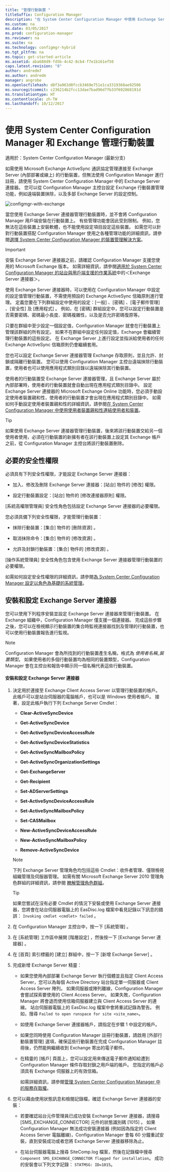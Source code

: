 ```yaml
---
title: "管理行動裝置 "
titleSuffix: Configuration Manager
description: "在 System Center Configuration Manager 中使用 Exchange Server 連接器管理行動裝置。"
ms.custom: na
ms.date: 03/05/2017
ms.prod: configuration-manager
ms.reviewer: na
ms.suite: na
ms.technology: configmgr-hybrid
ms.tgt_pltfrm: na
ms.topic: get-started-article
ms.assetid: aba688d9-fd5b-4c42-8cb4-f7e1b161ef50
caps.latest.revision: "8"
author: andredm7
ms.author: andredm
manager: angrobe
ms.openlocfilehash: d8f3a963d0fccb3469e751e1ca3319368ae92506
ms.sourcegitcommit: c236214b2fcc13dae7bad96d7fb33f692868191d
ms.translationtype: HT
ms.contentlocale: zh-TW
ms.lasthandoff: 10/12/2017
---
```

# <a name="manage-mobile-devices-with-system-center-configuration-manager-and-exchange"></a>使用 System Center Configuration Manager 和 Exchange 管理行動裝置

適用於：System Center Configuration Manager (最新分支)

如需使用 Microsoft Exchange ActiveSync 通訊協定管理連接至 Exchange Server (內部部署或線上) 的行動裝置，但無法使用 Configuration Manager 進行註冊，請使用 System Center Configuration Manager 中的 Exchange Server 連接器。 您可以從 Configuration Manager 主控台設定 Exchange 行動裝置管理功能，例如遠端裝置抹除，以及多部 Exchange Server 的設定控制。  

 ![configmgr&#45;with&#45;exchange](../../mdm/deploy-use/media/configmgr-with-exchange.png "configmgr-with-exchange")  

 當您使用 Exchange Server 連接器管理行動裝置時，並不會將 Configuration Manager 用戶端安裝在行動裝置上。 有些管理功能會因此受到限制。 例如，您無法在這些裝置上安裝軟體，也不能使用設定項目設定這些裝置。 如需您可以針對行動裝置搭配 Configuration Manager 使用之各種管理功能的詳細資訊，請參閱[選擇 System Center Configuration Manager 的裝置管理解決方案](../../core/plan-design/choose-a-device-management-solution.md)。  

> [!IMPORTANT]  
>  安裝 Exchange Server 連接器之前，請確認 Configuration Manager 支援您使用的 Microsoft Exchange 版本。 如需詳細資訊，請參閱[適用於 System Center Configuration Manager 的站台與用戶端支援的作業系統](/sccm/core/plan-design/configs/supported-operating-systems-for-site-system-servers)中的＜Exchange Server 連接器＞。  

 使用 Exchange Server 連接器時，可以使用在 Configuration Manager 中設定的設定值管理行動裝置，不需使用預設的 Exchange ActiveSync 信箱原則進行管理。 定義您要在下列群組設定中使用的設定：[一般] 、[密碼] 、[電子郵件管理] 、[安全性] 及 [應用程式] 。 例如，在 [密碼]  群組設定中，您可以設定行動裝置是否需要密碼、密碼最小長度、密碼複雜性，以及是否允許密碼復原等。  

 只要在群組中至少設定一個設定值，Configuration Manager 就會在行動裝置上管理該群組的所有設定。 如果不在群組中設定任何設定值，Exchange 會繼續管理行動裝置的這些設定。 在 Exchange Server 上進行設定並指派給使用者的任何 Exchange ActiveSync 信箱原則仍會繼續套用。  

 您也可以設定 Exchange Server 連接器管理 Exchange 存取原則，並且允許、封鎖或隔離行動裝置。 您可以使用 Configuration Manager 主控台遠端抹除行動裝置，使用者也可以使用應用程式類別目錄以遠端抹除其行動裝置。  

 使用者的行動裝置受 Exchange Server 連接器管理，且 Exchange Server 屬於內部部署時，使用者的行動裝置就會自動出現在應用程式類別目錄中。 設定 Exchange Server 連接器的 Microsoft Exchange Online 功能時，您必須手動設定使用者裝置親和性，使用者的行動裝置才會出現在應用程式類別目錄中。 如需如何手動設定使用者裝置親和性的詳細資訊，請參閱[在 System Center Configuration Manager 中使用使用者裝置親和性連結使用者和裝置](../../apps/deploy-use/link-users-and-devices-with-user-device-affinity.md)。  

> [!TIP]  
>  如果使用 Exchange Server 連接器管理行動裝置，後來將該行動裝置交給另一個使用者使用，必須在行動裝置的新擁有者在該行動裝置上設定其 Exchange 帳戶之前，從 Configuration Manager 主控台將該行動裝置刪除。  

## <a name="required-security-permissions"></a>必要的安全性權限  
 必須具有下列安全性權限，才能設定 Exchange Server 連接器：  

-   加入、修改及刪除 Exchange Server 連接器：[站台]  物件的 [修改]  權限。  

-   設定行動裝置設定：[站台]  物件的 [修改連接器原則]  權限。  

 [系統高權限管理員]  安全性角色包括設定 Exchange Server 連接器的必要權限。  

 您必須具備下列安全性權限，才能管理行動裝置：  

-   抹除行動裝置：[集合]  物件的 [刪除資源]  。  

-   取消抹除命令：[集合]  物件的 [修改資源]  。  

-   允許及封鎖行動裝置：[集合]  物件的 [修改資源]  。  

 [操作系統管理員]  安全性角色包含使用 Exchange Server 連接器管理行動裝置的必要權限。  

 如需如何設定安全性權限的詳細資訊，請參閱[為 System Center Configuration Manager 設定以角色為基礎的系統管理](../../core/servers/deploy/configure/configure-role-based-administration.md)。  

## <a name="installing-and-configuring-an-exchange-server-connector"></a>安裝和設定 Exchange Server 連接器  
 您可以使用下列程序安裝並設定 Exchange Server 連接器來管理行動裝置。 在 Exchange 組織中，Configuration Manager 僅支援一個連接器。 完成這些步驟之後，您可以在檢視顯示行動裝置的集合時監視連接器找到及管理的行動裝置，也可以使用行動裝置報告進行監視。  

> [!NOTE]  
>  Configuration Manager 會為所找到的行動裝置產生名稱，格式為 *使用者名稱*_*裝置類型*。 如果使用者的多個行動裝置均為相同的裝置類型，Configuration Manager 會在主控台和報告中顯示同一個名稱代表這些行動裝置。  

#### <a name="to-install-and-configure-an-exchange-server-connector"></a>安裝和設定 Exchange Server 連接器  

1.  決定用於連接至 Exchange Client Access Server 以管理行動裝置的帳戶。 此帳戶可以是站台伺服器的電腦帳戶，也可以是 Windows 使用者帳戶。 接著，設定此帳戶執行下列 Exchange Server Cmdlet：  

    -   **Clear-ActiveSyncDevice**  

    -   **Get-ActiveSyncDevice**  

    -   **Get-ActiveSyncDeviceAccessRule**  

    -   **Get-ActiveSyncDeviceStatistics**  

    -   **Get-ActiveSyncMailboxPolicy**  

    -   **Get-ActiveSyncOrganizationSettings**  

    -   **Get-ExchangeServer**  

    -   **Get-Recipient**  

    -   **Set-ADServerSettings**  

    -   **Set-ActiveSyncDeviceAccessRule**  

    -   **Set-ActiveSyncMailboxPolicy**  

    -   **Set-CASMailbox**  

    -   **New-ActiveSyncDeviceAccessRule**  

    -   **New-ActiveSyncMailboxPolicy**  

    -   **Remove-ActiveSyncDevice**  

    > [!NOTE]  
    >  下列 Exchange Server 管理角色均包括這些 Cmdlet：收件者管理、僅限檢視組織管理及伺服器管理。 如需有關 Microsoft Exchange Server 2010 管理角色群組的詳細資訊，請參閱 [瞭解管理角色群組](http://go.microsoft.com/fwlink/p/?LinkId=212914)。  

    > [!TIP]  
    >  如果您嘗試在沒有必要 Cmdlet 的情況下安裝或使用 Exchange Server 連接器，您將會在站台伺服器電腦上的 EasDisc.log 檔案中看見記錄以下訊息的錯誤： `Invoking cmdlet <cmdlet> failed` 。  

2.  在 Configuration Manager 主控台中，按一下 [系統管理] 。  

3.  在 [系統管理]  工作區中展開 [階層設定] ，然後按一下 [Exchange Server 連接器] 。  

4.  在 [首頁]  索引標籤的 [建立]  群組中，按一下 [新增 Exchange Server] 。  

5.  完成新增 Exchange Server 精靈：  

    -   如果您使用內部部署 Exchange Server 執行個體並且指定 Client Access Server，您可以為每個 Active Directory 站台指定單一伺服器或 Client Access Server 陣列。 如果伺服器或陣列離線，Configuration Manager 會嘗試探索要使用的 Client Access Server。 如果失敗，Configuration Manager 將會退而使用信箱伺服器建立與 Client Access Server 的連線。 站台伺服器電腦上的 EasDisc.log 檔案中會將重試記錄為警告。 例如，搜尋 `Failed to open runspace for site <site_name>`。  

    -   如使用 Exchange Server 連接器帳戶，請指定在步驟 1 中設定的帳戶。  

    -   如果您同時使用 Configuration Manager 註冊行動裝置，請啟用 [外部行動裝置管理] 選項，確保這些行動裝置在完成 Configuration Manager 註冊後，仍然能夠繼續收到 Exchange 寄出的電子郵件。  

    -   在精靈的 [帳戶] 頁面上，您可以設定用來傳送電子郵件通知給遭到 Configuration Manager 條件存取封鎖之用戶端的帳戶。 您指定的帳戶必須具有 Exchange 伺服器上的有效信箱。  

         如需詳細資訊，請參閱[管理 System Center Configuration Manager 中的服務存取權](../../protect/deploy-use/manage-access-to-services.md)。  

6.  您可以藉由使用狀態訊息和檢閱記錄檔，確認 Exchange Server 連接器的安裝：  

    -   若要確認站台元件管理員已成功安裝 Exchange Server 連接器，請搜尋 [SMS_EXCHANGE_CONNECTOR]  元件的狀態識別碼 [1015]  。 如果 Configuration Manager 無法成功安裝連接器 (例如因為指定的 Client Access Server 電腦離線)，Configuration Manager 會每 60 分鐘重試安裝，直到安裝成功或者您將 Exchange Server 連接器移除為止。  

    -   在站台伺服器電腦上搜尋 SiteComp.log 檔案，然後在記錄檔中搜尋 `Component SMS_EXCHANGE_CONNECTOR flagged for installation`。 成功的安裝會以下列文字記錄： `STATMSG: ID=1015`。  
